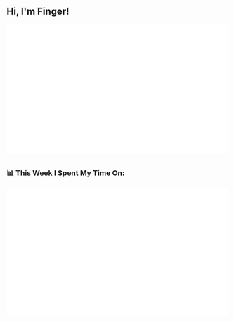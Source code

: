 <h2> Hi, I'm Finger!</h2>

<img align="right" src="https://raw.githubusercontent.com/spianmo/github-stats/master/generated/overview.svg#gh-light-mode-only">

<!-- <img align="right" height="160em" src="https://github-readme-stats-eight-theta.vercel.app/api/top-langs/?username=spianmo&layout=compact&langs_count=8&theme=algolia"/>	 -->
	
```go
package main

type Me struct {
	Name   string
	Job    string
	Code   string
	Skills string
}

func main() {
	me := &Me{
		Name:   "Finger",
		Job:    "Client-side Engineer",
		Code:   "Java and C++ and Others",
		Skills: "Android Security NLP ^o^",
	}
	_ = me
}
```


<h3>📊 This Week I Spent My Time On:</h3>
<img align='right' src="https://raw.githubusercontent.com/spianmo/github-stats/master/generated/languages.svg#gh-light-mode-only">

<!--START_SECTION:waka-->

```text
Java                   28 hrs 14 mins  █████████████████▓░░░░░░░   70.73 %
Kotlin                 4 hrs 47 mins   ███░░░░░░░░░░░░░░░░░░░░░░   11.99 %
XML                    1 hr 21 mins    █░░░░░░░░░░░░░░░░░░░░░░░░   03.41 %
Gradle                 58 mins         ▓░░░░░░░░░░░░░░░░░░░░░░░░   02.43 %
Groovy                 57 mins         ▓░░░░░░░░░░░░░░░░░░░░░░░░   02.42 %
Properties             34 mins         ▒░░░░░░░░░░░░░░░░░░░░░░░░   01.46 %
```

<!--END_SECTION:waka-->
